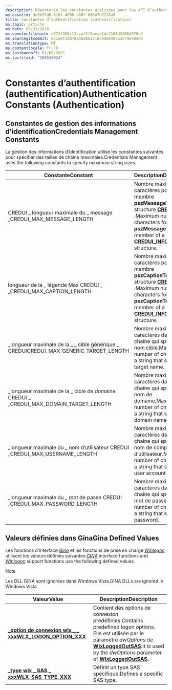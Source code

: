 ```yaml
---
description: Répertorie les constantes utilisées pour les API d’authentification Microsoft.
ms.assetid: 3e5b7fd8-01bf-4090-b68f-006b7e2228a9
title: Constantes d’authentification (authentification)
ms.topic: article
ms.date: 05/31/2018
ms.openlocfilehash: d671f356f11ccaf1f5aece1dc1168d3106d578c4
ms.sourcegitcommit: 831e8f3db78ab820e1710cede244553c70e50500
ms.translationtype: MT
ms.contentlocale: fr-FR
ms.lasthandoff: 01/08/2021
ms.locfileid: "106538924"
---
```

# <a name="authentication-constants-authentication"></a><span data-ttu-id="76438-103">Constantes d’authentification (authentification)</span><span class="sxs-lookup"><span data-stu-id="76438-103">Authentication Constants (Authentication)</span></span>

## <a name="credentials-management-constants"></a><span data-ttu-id="76438-104">Constantes de gestion des informations d’identification</span><span class="sxs-lookup"><span data-stu-id="76438-104">Credentials Management Constants</span></span>

<span data-ttu-id="76438-105">La gestion des informations d’identification utilise les constantes suivantes pour spécifier des tailles de chaîne maximales.</span><span class="sxs-lookup"><span data-stu-id="76438-105">Credentials Management uses the following constants to specify maximum string sizes.</span></span>



| <span data-ttu-id="76438-106">Constante</span><span class="sxs-lookup"><span data-stu-id="76438-106">Constant</span></span>                                        | <span data-ttu-id="76438-107">Description</span><span class="sxs-lookup"><span data-stu-id="76438-107">Description</span></span>                                                                                                                   |
|-------------------------------------------------|-------------------------------------------------------------------------------------------------------------------------------|
| <span data-ttu-id="76438-108">CREDUI \_ longueur maximale du \_ message \_</span><span class="sxs-lookup"><span data-stu-id="76438-108">CREDUI\_MAX\_MESSAGE\_LENGTH</span></span><br/>         | <span data-ttu-id="76438-109">Nombre maximal de caractères pour le membre **pszMessageText** d’une structure [**CREDUI \_ info**](/windows/desktop/api/WinCred/ns-wincred-credui_infoa) .</span><span class="sxs-lookup"><span data-stu-id="76438-109">Maximum number of characters for the **pszMessageText** member of a [**CREDUI\_INFO**](/windows/desktop/api/WinCred/ns-wincred-credui_infoa) structure.</span></span><br/> |
| <span data-ttu-id="76438-110">longueur de la \_ légende Max CREDUI \_ \_</span><span class="sxs-lookup"><span data-stu-id="76438-110">CREDUI\_MAX\_CAPTION\_LENGTH</span></span><br/>         | <span data-ttu-id="76438-111">Nombre maximal de caractères pour le membre **pszCaptionText** d’une structure [**CREDUI \_ info**](/windows/desktop/api/WinCred/ns-wincred-credui_infoa) .</span><span class="sxs-lookup"><span data-stu-id="76438-111">Maximum number of characters for the **pszCaptionText** member of a [**CREDUI\_INFO**](/windows/desktop/api/WinCred/ns-wincred-credui_infoa) structure.</span></span><br/> |
| <span data-ttu-id="76438-112">\_longueur maximale de la \_ \_ cible générique \_ CREDUI</span><span class="sxs-lookup"><span data-stu-id="76438-112">CREDUI\_MAX\_GENERIC\_TARGET\_LENGTH</span></span><br/> | <span data-ttu-id="76438-113">Nombre maximal de caractères dans une chaîne qui spécifie un nom cible.</span><span class="sxs-lookup"><span data-stu-id="76438-113">Maximum number of characters in a string that specifies a target name.</span></span><br/>                                             |
| <span data-ttu-id="76438-114">\_longueur maximale de la \_ cible de domaine CREDUI \_ \_</span><span class="sxs-lookup"><span data-stu-id="76438-114">CREDUI\_MAX\_DOMAIN\_TARGET\_LENGTH</span></span><br/>  | <span data-ttu-id="76438-115">Nombre maximal de caractères dans une chaîne qui spécifie un nom de domaine.</span><span class="sxs-lookup"><span data-stu-id="76438-115">Maximum number of characters in a string that specifies a domain name.</span></span><br/>                                             |
| <span data-ttu-id="76438-116">\_longueur maximale du \_ nom d’utilisateur CREDUI \_</span><span class="sxs-lookup"><span data-stu-id="76438-116">CREDUI\_MAX\_USERNAME\_LENGTH</span></span><br/>        | <span data-ttu-id="76438-117">Nombre maximal de caractères dans une chaîne qui spécifie un nom de compte d’utilisateur.</span><span class="sxs-lookup"><span data-stu-id="76438-117">Maximum number of characters in a string that specifies a user account name.</span></span><br/>                                       |
| <span data-ttu-id="76438-118">\_longueur maximale du \_ mot de passe CREDUI \_</span><span class="sxs-lookup"><span data-stu-id="76438-118">CREDUI\_MAX\_PASSWORD\_LENGTH</span></span><br/>        | <span data-ttu-id="76438-119">Nombre maximal de caractères dans une chaîne qui spécifie un mot de passe.</span><span class="sxs-lookup"><span data-stu-id="76438-119">Maximum number of characters in a string that specifies a password.</span></span><br/>                                                |



 

## <a name="gina-defined-values"></a><span data-ttu-id="76438-120">Valeurs définies dans Gina</span><span class="sxs-lookup"><span data-stu-id="76438-120">Gina Defined Values</span></span>

<span data-ttu-id="76438-121">Les fonctions d’interface [*Gina*](/windows/desktop/SecGloss/g-gly) et les fonctions de prise en charge [*Winlogon*](/windows/desktop/SecGloss/w-gly) utilisent les valeurs définies suivantes.</span><span class="sxs-lookup"><span data-stu-id="76438-121">[*GINA*](/windows/desktop/SecGloss/g-gly) interface functions and [*Winlogon*](/windows/desktop/SecGloss/w-gly) support functions use the following defined values.</span></span>

> [!Note]  
> <span data-ttu-id="76438-122">Les DLL GINA sont ignorées dans Windows Vista.</span><span class="sxs-lookup"><span data-stu-id="76438-122">GINA DLLs are ignored in Windows Vista.</span></span>

 



| <span data-ttu-id="76438-123">Valeur</span><span class="sxs-lookup"><span data-stu-id="76438-123">Value</span></span>                                                              | <span data-ttu-id="76438-124">Description</span><span class="sxs-lookup"><span data-stu-id="76438-124">Description</span></span>                                                                                                                          |
|--------------------------------------------------------------------|--------------------------------------------------------------------------------------------------------------------------------------|
| [<span data-ttu-id="76438-125">**\_option de connexion wlx \_ \_ xxx**</span><span class="sxs-lookup"><span data-stu-id="76438-125">**WLX\_LOGON\_OPTION\_XXX**</span></span>](wlx-logon-option-xxx.md)<br/> | <span data-ttu-id="76438-126">Contient des options de connexion prédéfinies.</span><span class="sxs-lookup"><span data-stu-id="76438-126">Contains predefined logon options.</span></span> <span data-ttu-id="76438-127">Elle est utilisée par le paramètre *dwOptions* de [**WlxLoggedOutSAS**](/windows/desktop/api/Winwlx/nf-winwlx-wlxloggedoutsas).</span><span class="sxs-lookup"><span data-stu-id="76438-127">It is used by the *dwOptions* parameter of [**WlxLoggedOutSAS**](/windows/desktop/api/Winwlx/nf-winwlx-wlxloggedoutsas).</span></span><br/> |
| [<span data-ttu-id="76438-128">**\_type wlx \_ SAS \_ xxx**</span><span class="sxs-lookup"><span data-stu-id="76438-128">**WLX\_SAS\_TYPE\_XXX**</span></span>](wlx-sas-type-xxx.md)<br/>         | <span data-ttu-id="76438-129">Définit un type SAS spécifique.</span><span class="sxs-lookup"><span data-stu-id="76438-129">Defines a specific SAS type.</span></span><br/>                                                                                              |



 

 

